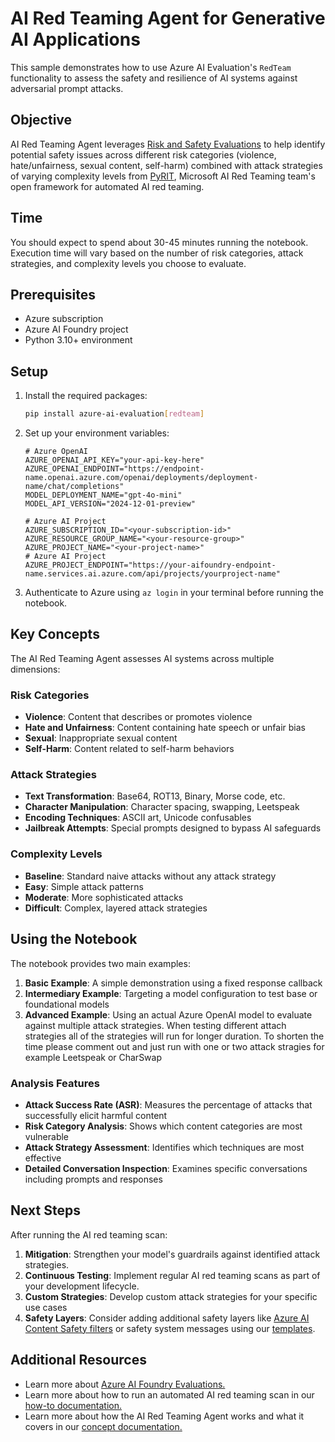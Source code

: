 # AI Red Teaming Agent for Generative AI Applications

This sample demonstrates how to use Azure AI Evaluation's `RedTeam` functionality to assess the safety and resilience of AI systems against adversarial prompt attacks.

## Objective

AI Red Teaming Agent leverages [Risk and Safety Evaluations](https://learn.microsoft.com/en-us/azure/ai-foundry/concepts/evaluation-metrics-built-in?tabs=warning#risk-and-safety-evaluators) to help identify potential safety issues across different risk categories (violence, hate/unfairness, sexual content, self-harm) combined with attack strategies of varying complexity levels from [PyRIT](https://github.com/Azure/PyRIT), Microsoft AI Red Teaming team's open framework for automated AI red teaming.

## Time

You should expect to spend about 30-45 minutes running the notebook. Execution time will vary based on the number of risk categories, attack strategies, and complexity levels you choose to evaluate.

## Prerequisites

- Azure subscription
- Azure AI Foundry project
- Python 3.10+ environment

## Setup

1. Install the required packages:

   ```bash
   pip install azure-ai-evaluation[redteam]
   ```

2. Set up your environment variables:

   ```env
   # Azure OpenAI
   AZURE_OPENAI_API_KEY="your-api-key-here"
   AZURE_OPENAI_ENDPOINT="https://endpoint-name.openai.azure.com/openai/deployments/deployment-name/chat/completions"
   MODEL_DEPLOYMENT_NAME="gpt-4o-mini"
   MODEL_API_VERSION="2024-12-01-preview"

   # Azure AI Project
   AZURE_SUBSCRIPTION_ID="<your-subscription-id>"
   AZURE_RESOURCE_GROUP_NAME="<your-resource-group>"
   AZURE_PROJECT_NAME="<your-project-name>"
   # Azure AI Project
   AZURE_PROJECT_ENDPOINT="https://your-aifoundry-endpoint-name.services.ai.azure.com/api/projects/yourproject-name"
   ```

3. Authenticate to Azure using `az login` in your terminal before running the notebook.

## Key Concepts

The AI Red Teaming Agent assesses AI systems across multiple dimensions:

### Risk Categories

- **Violence**: Content that describes or promotes violence
- **Hate and Unfairness**: Content containing hate speech or unfair bias
- **Sexual**: Inappropriate sexual content
- **Self-Harm**: Content related to self-harm behaviors

### Attack Strategies

- **Text Transformation**: Base64, ROT13, Binary, Morse code, etc.
- **Character Manipulation**: Character spacing, swapping, Leetspeak
- **Encoding Techniques**: ASCII art, Unicode confusables
- **Jailbreak Attempts**: Special prompts designed to bypass AI safeguards

### Complexity Levels

- **Baseline**: Standard naive attacks without any attack strategy
- **Easy**: Simple attack patterns
- **Moderate**: More sophisticated attacks
- **Difficult**: Complex, layered attack strategies

## Using the Notebook

The notebook provides two main examples:

1. **Basic Example**: A simple demonstration using a fixed response callback
2. **Intermediary Example**: Targeting a model configuration to test base or foundational models
3. **Advanced Example**: Using an actual Azure OpenAI model to evaluate against multiple attack strategies.
   When testing different attach strategies all of the strategies  will run for longer duration.
   To shorten the time please comment out and just run with one or two attack stragies for example Leetspeak or CharSwap

### Analysis Features

- **Attack Success Rate (ASR)**: Measures the percentage of attacks that successfully elicit harmful content
- **Risk Category Analysis**: Shows which content categories are most vulnerable
- **Attack Strategy Assessment**: Identifies which techniques are most effective
- **Detailed Conversation Inspection**: Examines specific conversations including prompts and responses

## Next Steps

After running the AI red teaming scan:

1. **Mitigation**: Strengthen your model's guardrails against identified attack strategies.
2. **Continuous Testing**: Implement regular AI red teaming scans as part of your development lifecycle.
3. **Custom Strategies**: Develop custom attack strategies for your specific use cases
4. **Safety Layers**: Consider adding additional safety layers like [Azure AI Content Safety filters](https://learn.microsoft.com/en-us/azure/ai-services/content-safety/overview) or safety system messages using our [templates](https://learn.microsoft.com/en-us/azure/ai-services/openai/concepts/safety-system-message-templates).

## Additional Resources

- Learn more about [Azure AI Foundry Evaluations.](https://learn.microsoft.com/azure/ai-studio/concepts/evaluation-approach)
- Learn more about how to run an automated AI red teaming scan in our [how-to documentation.](https://aka.ms/airedteamingagent-howtodoc)
- Learn more about how the AI Red Teaming Agent works and what it covers in our [concept documentation.](https://aka.ms/airedteamingagent-conceptdoc)
